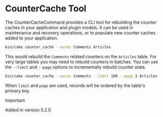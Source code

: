 # CounterCache Tool

The CounterCacheCommand provides a CLI tool for rebuilding the counter caches
in your application and plugin models. It can be used in maintenance and
recovery operations, or to populate new counter caches added to your
application.

```bash
bin/cake counter_cache --assoc Comments Articles

```

This would rebuild the `Comments` related counters on the `Articles` table.
For very large tables you may need to rebuild counters in batches. You can use
the `--limit` and `--page` options to incrementally rebuild counter state.

```bash
bin/cake counter_cache --assoc Comments --limit 100 --page 2 Articles

```

When `limit` and `page` are used, records will be ordered by the table's
primary key.

> [!IMPORTANT]
> Added in version 5.2.0
>